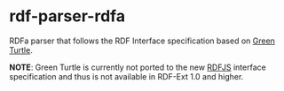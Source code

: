 # rdf-parser-rdfa

RDFa parser that follows the RDF Interface specification based on [Green Turtle](https://github.com/alexmilowski/green-turtle).

__NOTE__: Green Turtle is currently not ported to the new [RDFJS](https://github.com/rdfjs/representation-task-force/blob/master/interface-spec.md) interface specification and thus is not available in RDF-Ext 1.0 and higher. 
